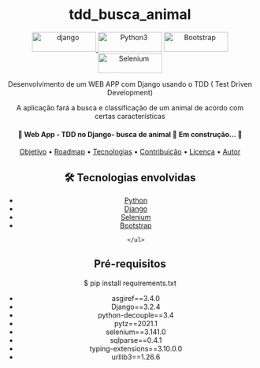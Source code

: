 
 <!-- Explicação do projeto -->
<h1 align="center">tdd_busca_animal</h1>

<div class="box" align="center" display='flex'>
	<a href="https://www.djangoproject.com/" target="_blank" align = "center"> <img src="https://img.shields.io/badge/Django-092E20?style=for-the-badge&logo=django&logoColor=white" alt="django" width="130" height="40"/></a><a href="https://www.python.org/" target="_blank" align = "center"> <img src="https://img.shields.io/badge/Python-3776AB?style=for-the-badge&logo=python&logoColor=white" width="130" height="40" alt="Python3" /></a>
	<a href="https://getbootstrap.com/" target="_blank" align = "center"> <img src="https://img.shields.io/badge/Bootstrap-563D7C?style=for-the-badge&logo=bootstrap&logoColor=white" alt="Bootstrap" width="130" height="40"/></a>
	<a href="https://selenium-python.readthedocs.io/installation.html" target="_blank" align = "center"> <img src="https://img.shields.io/badge/Selenium-43B02A?style=for-the-badge&logo=Selenium&logoColor=white" alt="Selenium" width="130" height="40"/></a>
	
	
</div>

<p align="center"> Desenvolvimento de um WEB APP com Django usando o TDD ( Test Driven Development) </p>
<p align="center"> A aplicação fará a busca e classificação de um animal de acordo com certas características </p>

 <!-- Status do projeto -->
<h4 align="center"> 
	 🚧  Web App - TDD no Django- busca de animal   🚀 Em construção... 🚧   
</h4>


<!-- Indice -->
<p align="center">
 <a href="#objetivo">Objetivo</a> •
 <a href="#roadmap">Roadmap</a> • 
 <a href="#tecnologias">Tecnologias</a> • 
 <a href="#contribuicao">Contribuição</a> • 
 <a href="#licenc-a">Licença</a> • 
 <a href="#autor">Autor</a>
</p>

<!-- Tecnologias envolvidas -->
<div align="center" class='container'>
	<h2 align="center"> 🛠 Tecnologias envolvidas</h2>
	<ul>
		<li><a href="https://www.python.org/"  target="_blank">Python</a></li>
		<li><a href="https://www.djangoproject.com/"  target="_blank">Django</a></li>
		<li><a href="https://selenium-python.readthedocs.io/installation.html"  target="_blank">Selenium</a></li>
		<li><a href="https://getbootstrap.com/"  target="_blank">Bootstrap</a></li>
		
	</ul>
</div>

<!-- Requirements -->
<div align="center" class='container'>
	<h2 align="center"> Pré-requisitos </h2>
	$ pip install requirements.txt
	<ul>
		<li>asgiref==3.4.0</li>
		<li>Django==3.2.4</li>
		<li>python-decouple==3.4</li>
		<li>pytz==2021.1</li> 
		<li>selenium==3.141.0</li> 
		<li>sqlparse==0.4.1</li> 
		<li>typing-extensions==3.10.0.0</li> 
		<li>urllib3==1.26.6</li> 
	</ul>
</div>

<!-- Resultados -->
<!-- Resultado forms -->






   

